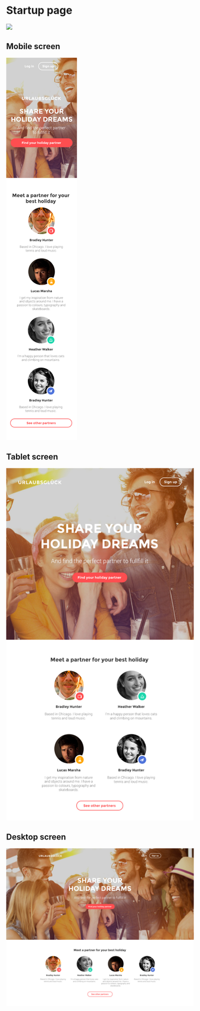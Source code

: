 <h1>Startup page</h1>
<img src="img/task/about.png">
<h2>Mobile screen</h2>
<img src="img/task/mobile.jpg">
<h2>Tablet screen</h2>
<img src="img/task/tablet.jpg">
<h2>Desktop screen</h2>
<img src="img/task/desktop.jpg">
